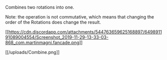 Combines two rotations into one.

Note: the operation is not commutative, which means that changing the order of the Rotations does change the result.

[[https://cdn.discordapp.com/attachments/544763659625168897/649891191089004554/Screenshot_2019-11-29-13-33-03-868_com.martinmagni.fancade.png]]

[[/uploads/Combine.png]]